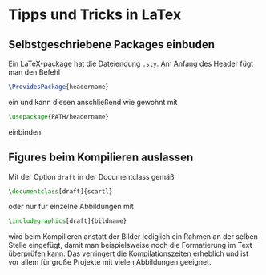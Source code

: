 # Tipps und Tricks in LaTex

## Selbstgeschriebene Packages einbuden

Ein LaTeX-package hat die Dateiendung `.sty`. Am Anfang des Header fügt man den Befehl

```LaTeX
\ProvidesPackage{headername}
```

ein und kann diesen anschließend wie gewohnt mit 

```LaTeX
\usepackage{PATH/headername}
```

einbinden.

## Figures beim Kompilieren auslassen

Mit der Option `draft` in der Documentclass gemäß

```LaTeX
\documentclass[draft]{scartl}
```
 oder nur für einzelne Abbildungen mit

 ```LaTeX
 \includegraphics[draft]{bildname}
 ```

wird beim Kompilieren anstatt der Bilder lediglich ein Rahmen an der selben Stelle eingefügt,
damit man beispielsweise noch die Formatierung im Text überprüfen kann. Das verringert
die Kompilationszeiten erheblich und ist vor allem für große Projekte mit vielen Abbildungen 
geeignet.